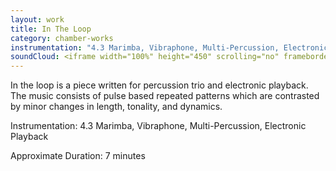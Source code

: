 ```yaml
---
layout: work
title: In The Loop
category: chamber-works
instrumentation: "4.3 Marimba, Vibraphone, Multi-Percussion, Electronic Playback"
soundCloud: <iframe width="100%" height="450" scrolling="no" frameborder="no" src="https://w.soundcloud.com/player/?url=https%3A//api.soundcloud.com/tracks/312821908&amp;auto_play=false&amp;hide_related=false&amp;show_comments=true&amp;show_user=true&amp;show_reposts=false&amp;visual=true"></iframe>
---
```


In the loop is a piece written for percussion trio and electronic playback. The music consists of pulse based repeated patterns which are contrasted by minor changes in length, tonality, and dynamics. 

Instrumentation: 4.3 Marimba, Vibraphone, Multi-Percussion, Electronic Playback

Approximate Duration: 7 minutes


